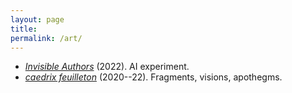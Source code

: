 ```yaml
---
layout: page
title:
permalink: /art/
---
```


- [*Invisible Authors*](/art/invisible-authors.pdf) (2022). AI experiment.
- [*caedrix feuilleton*](https://caedrix.tumblr.com/)
  (2020--22). Fragments, visions, apothegms.
